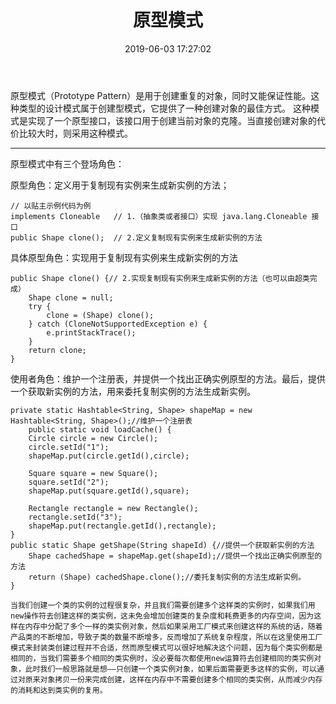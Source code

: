 ﻿---
layout: post
title:  "原型模式"
date:   2019-06-03 17:27:02
categories: 
   - 设计模式
tags:
   - 设计模式
---

原型模式（Prototype Pattern）是用于创建重复的对象，同时又能保证性能。这种类型的设计模式属于创建型模式，它提供了一种创建对象的最佳方式。
这种模式是实现了一个原型接口，该接口用于创建当前对象的克隆。当直接创建对象的代价比较大时，则采用这种模式。

----------

原型模式中有三个登场角色：

原型角色：定义用于复制现有实例来生成新实例的方法；

```
// 以贴主示例代码为例  
implements Cloneable   // 1.（抽象类或者接口）实现 java.lang.Cloneable 接口
public Shape clone();  // 2.定义复制现有实例来生成新实例的方法
```

具体原型角色：实现用于复制现有实例来生成新实例的方法
```
public Shape clone() {// 2.实现复制现有实例来生成新实例的方法（也可以由超类完成）
    Shape clone = null;
    try {
        clone = (Shape) clone();
    } catch (CloneNotSupportedException e) {
        e.printStackTrace();
    }
    return clone;
}
```

使用者角色：维护一个注册表，并提供一个找出正确实例原型的方法。最后，提供一个获取新实例的方法，用来委托复制实例的方法生成新实例。
```
private static Hashtable<String, Shape> shapeMap = new Hashtable<String, Shape>();//维护一个注册表
    public static void loadCache() {
    Circle circle = new Circle();
    circle.setId("1");
    shapeMap.put(circle.getId(),circle);

    Square square = new Square();
    square.setId("2");
    shapeMap.put(square.getId(),square);

    Rectangle rectangle = new Rectangle();
    rectangle.setId("3");
    shapeMap.put(rectangle.getId(),rectangle);
}
public static Shape getShape(String shapeId) {//提供一个获取新实例的方法
    Shape cachedShape = shapeMap.get(shapeId);//提供一个找出正确实例原型的方法
    return (Shape) cachedShape.clone();//委托复制实例的方法生成新实例。
}
```

    当我们创建一个类的实例的过程很复杂，并且我们需要创建多个这样类的实例时，如果我们用new操作符去创建这样的类实例，这未免会增加创建类的复杂度和耗费更多的内存空间，因为这样在内存中分配了多个一样的类实例对象，然后如果采用工厂模式来创建这样的系统的话，随着产品类的不断增加，导致子类的数量不断增多，反而增加了系统复杂程度，所以在这里使用工厂模式来封装类创建过程并不合适，然而原型模式可以很好地解决这个问题，因为每个类实例都是相同的，当我们需要多个相同的类实例时，没必要每次都使用new运算符去创建相同的类实例对象，此时我们一般思路就是想——只创建一个类实例对象，如果后面需要更多这样的实例，可以通过对原来对象拷贝一份来完成创建，这样在内存中不需要创建多个相同的类实例，从而减少内存的消耗和达到类实例的复用。 
